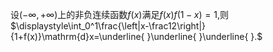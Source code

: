 设$(-\infty,+\infty)$上的非负连续函数$f(x)$满足$f(x)f(1-x)=1$,则$\displaystyle\int_0^1\frac{\left|x-\frac12\right|}{1+f(x)}\mathrm{d}x=\underline{ }\underline{ }\underline{ }.$